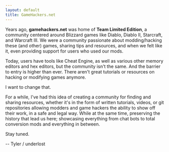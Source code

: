 ```yaml
---
layout: default
title: GameHackers.net
---
```


Years ago, **gamehackers.net** was home of **Team Limited Edition**, a community centered around Blizzard games like Diablo, Diablo II, Starcraft, and Warcraft III. We were a community passionate about modding/hacking these (and other) games, sharing tips and resources, and when we felt like it, even providing support for users who used our mods.

Today, users have tools like Cheat Engine, as well as various other memory editors and hex editors, but the community isn't the same. And the barrier to entry is higher than ever. There aren't great tutorials or resources on hacking or modifying games anymore.

I want to change that.

For a while, I've had this idea of creating a community for finding and sharing resources, whether it's in the form of written tutorials, videos, or git repositories allowing modders and game hackers the ability to show off their work, in a safe and legal way. While at the same time, preserving the history that lead us here; showcasing everything from chat bots to total conversion mods and everything in between.

Stay tuned.

-- Tyler / underlost
